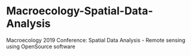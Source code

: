 # Macroecology-Spatial-Data-Analysis
Macroecology 2019 Conference: Spatial Data Analysis - Remote sensing using OpenSource software
